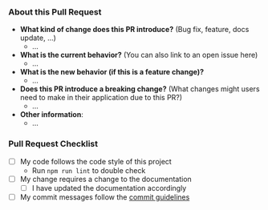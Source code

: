 ### About this Pull Request
- **What kind of change does this PR introduce?** (Bug fix, feature, docs update, ...)
    - …
- **What is the current behavior?** (You can also link to an open issue here)
    - …
- **What is the new behavior (if this is a feature change)?**
    - …
- **Does this PR introduce a breaking change?** (What changes might users need to make in their application due to this PR?)
    - …
- **Other information**:
    - …


### Pull Request Checklist

- [ ] My code follows the code style of this project
    - Run `npm run lint` to double check
- [ ] My change requires a change to the documentation
    - [ ] I have updated the documentation accordingly
- [ ] My commit messages follow the [commit guidelines](https://github.com/angular/angular/blob/master/CONTRIBUTING.md#commit)
